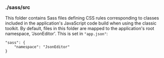 ### ./sass/src

This folder contains Sass files defining CSS rules corresponding to classes
included in the application's JavaScript code build when using the classic toolkit.
By default, files in this folder are mapped to the application's root namespace, 'JsonEditor'.
This is set in `"app.json"`:

    "sass": {
        "namespace": "JsonEditor"
    }